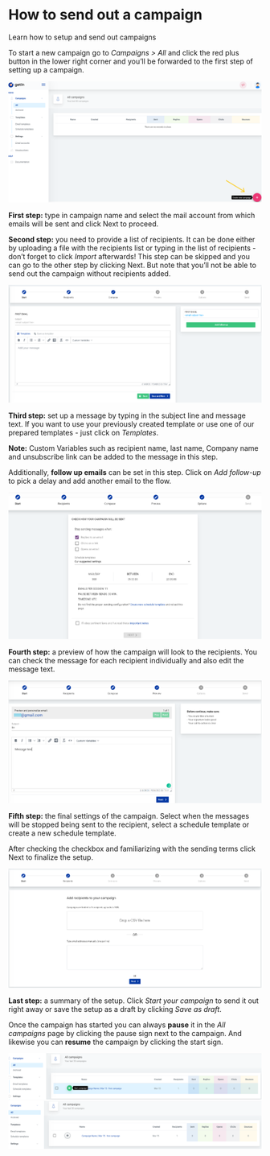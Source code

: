 # How to send out a campaign

Learn how to setup and send out campaigns

To start a new campaign go to *Campaigns > All* and click the red plus button in the lower right corner and you’ll be forwarded to the first step of setting up a campaign.

![Create new campaign](./assets/campaign_image1.png) 

**First step:** type in campaign name and select the mail account from which emails will be sent and click Next to proceed.

**Second step:** you need to provide a list of recipients. It can be done either by uploading a file with the recipients list or typing in the list of recipients - don’t forget to click *Import* afterwards! This step can be skipped and you can go to the other step by clicking Next. But note that you’ll not be able to send out the campaign without recipients added.

![Recipients upload](./assets/campaign_image2.png) 

**Third step:** set up a message by typing in the subject line and message text. If you want to use your previously created template or use one of our prepared templates - just click on *Templates*.

**Note:** Custom Variables such as recipient name, last name, Company name and unsubscribe link can be added to the message in this step.

Additionally, **follow up emails** can be set in this step. Click on *Add follow-up* to pick a delay and add another email to the flow.

![Add follow-up](./assets/campaign_image3.png) 

**Fourth step:** a preview of how the campaign will look to the recipients. You can check the message for each recipient individually and also edit the message text. 

![Edit user follow-up](./assets/campaign_image4.png) 

**Fifth step:** the final settings of the campaign. Select when the messages will be stopped being sent to the recipient, select a schedule template or create a new schedule template. 

After checking the checkbox and familiarizing with the sending terms click Next to finalize the setup.

![Campaign sending schedule](./assets/campaign_image5.png) 

**Last step:** a summary of the setup. Click *Start your campaign* to send it out right away or save the setup as a draft by clicking *Save as draft*. 

Once the campaign has started you can always **pause** it in the *All campaigns* page by clicking the pause sign next to the campaign. And likewise you can **resume** the campaign by clicking the start sign.

![Campaigns list](./assets/campaign_image6.png) 
![Campaigns list](./assets/campaign_image7.png) 
